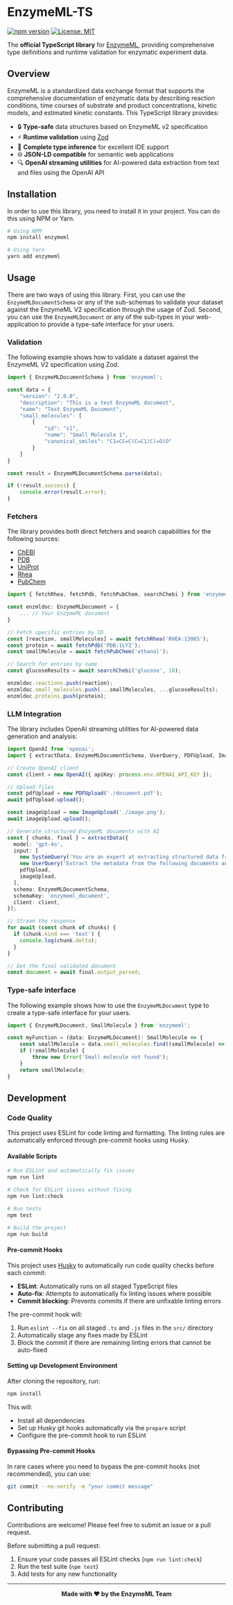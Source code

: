 # EnzymeML-TS

[![npm version](https://badge.fury.io/js/enzymeml.svg)](https://badge.fury.io/js/enzymeml)
[![License: MIT](https://img.shields.io/badge/License-MIT-yellow.svg)](https://opensource.org/licenses/MIT)

The **official TypeScript library** for [EnzymeML](https://enzymeml.org), providing comprehensive type definitions and runtime validation for enzymatic experiment data.

## Overview

EnzymeML is a standardized data exchange format that supports the comprehensive documentation of enzymatic data by describing reaction conditions, time courses of substrate and product concentrations, kinetic models, and estimated kinetic constants. This TypeScript library provides:

- 🔒 **Type-safe** data structures based on EnzymeML v2 specification
- ⚡ **Runtime validation** using [Zod](https://github.com/colinhacks/zod)
- 📝 **Complete type inference** for excellent IDE support
- 🌐 **JSON-LD compatible** for semantic web applications
- 🔍 **OpenAI streaming utilities** for AI-powered data extraction from text and files using the OpenAI API

## Installation

In order to use this library, you need to install it in your project. You can do this using NPM or Yarn.

```bash
# Using NPM
npm install enzymeml

# Using Yarn
yarn add enzymeml
```

## Usage

There are two ways of using this library. First, you can use the `EnzymeMLDocumentSchema` or any of the sub-schemas to validate your dataset against the EnzymeML V2 specification through the usage of Zod. Second, you can use the `EnzymeMLDocument` or any of the sub-types in your web-application to provide a type-safe interface for your users.

### Validation

The following example shows how to validate a dataset against the EnzymeML V2 specification using Zod.

```typescript
import { EnzymeMLDocumentSchema } from 'enzymeml';

const data = {
    "version": "2.0.0",
    "description": "This is a test EnzymeML document",
    "name": "Test EnzymeML Document",
    "small_molecules": [
        {
            "id": "s1",
            "name": "Small Molecule 1",
            "canonical_smiles": "C1=CC=C(C=C1)C(=O)O"
        }
    ]
}

const result = EnzymeMLDocumentSchema.parse(data);

if (!result.success) {
    console.error(result.error);
}
```

### Fetchers

The library provides both direct fetchers and search capabilities for the following sources:

- [ChEBI](https://www.ebi.ac.uk/chebi/)
- [PDB](https://www.rcsb.org/)
- [UniProt](https://www.uniprot.org/)
- [Rhea](https://www.rhea-db.org/)
- [PubChem](https://pubchem.ncbi.nlm.nih.gov/)

```typescript
import { fetchRhea, fetchPdb, fetchPubChem, searchChebi } from 'enzymeml';

const enzmldoc: EnzymeMLDocument = {
    ... // Your EnzymeML document
}

// Fetch specific entries by ID
const [reaction, smallMolecules] = await fetchRhea('RHEA:13065');
const protein = await fetchPdb('PDB:1LYZ');
const smallMolecule = await fetchPubChem('ethanol');

// Search for entries by name
const glucoseResults = await searchChebi('glucose', 10);

enzmldoc.reactions.push(reaction);
enzmldoc.small_molecules.push(...smallMolecules, ...glucoseResults);
enzmldoc.proteins.push(protein);
```

### LLM Integration

The library includes OpenAI streaming utilities for AI-powered data generation and analysis:

```typescript
import OpenAI from 'openai';
import { extractData, EnzymeMLDocumentSchema, UserQuery, PDFUpload, ImageUpload } from 'enzymeml';

// Create OpenAI client
const client = new OpenAI({ apiKey: process.env.OPENAI_API_KEY });

// Upload files
const pdfUpload = new PDFUpload('./document.pdf');
await pdfUpload.upload();

const imageUpload = new ImageUpload('./image.png');
await imageUpload.upload();

// Generate structured EnzymeML documents with AI
const { chunks, final } = extractData({
  model: 'gpt-4o',
  input: [
    new SystemQuery('You are an expert at extracting structured data from scientific documents.'),
    new UserQuery('Extract the metadata from the following documents and images'),
    pdfUpload,
    imageUpload,
  ],
  schema: EnzymeMLDocumentSchema,
  schemaKey: 'enzymeml_document',
  client: client,
});

// Stream the response
for await (const chunk of chunks) {
  if (chunk.kind === 'text') {
    console.log(chunk.delta);
  }
}

// Get the final validated document
const document = await final.output_parsed;
```

### Type-safe interface

The following example shows how to use the `EnzymeMLDocument` type to create a type-safe interface for your users.

```typescript
import { EnzymeMLDocument, SmallMolecule } from 'enzymeml';

const myFunction = (data: EnzymeMLDocument): SmallMolecule => {
    const smallMolecule = data.small_molecules.find((smallMolecule) => smallMolecule.id === 's1');
    if (!smallMolecule) {
        throw new Error('Small molecule not found');
    }
    return smallMolecule;
}
```

## Development

### Code Quality

This project uses ESLint for code linting and formatting. The linting rules are automatically enforced through pre-commit hooks using Husky.

#### Available Scripts

```bash
# Run ESLint and automatically fix issues
npm run lint

# Check for ESLint issues without fixing
npm run lint:check

# Run tests
npm test

# Build the project
npm run build
```

#### Pre-commit Hooks

This project uses [Husky](https://github.com/typicode/husky) to automatically run code quality checks before each commit:

- **ESLint**: Automatically runs on all staged TypeScript files
- **Auto-fix**: Attempts to automatically fix linting issues where possible
- **Commit blocking**: Prevents commits if there are unfixable linting errors

The pre-commit hook will:
1. Run `eslint --fix` on all staged `.ts` and `.js` files in the `src/` directory
2. Automatically stage any fixes made by ESLint
3. Block the commit if there are remaining linting errors that cannot be auto-fixed

#### Setting up Development Environment

After cloning the repository, run:

```bash
npm install
```

This will:

- Install all dependencies
- Set up Husky git hooks automatically via the `prepare` script
- Configure the pre-commit hook to run ESLint

#### Bypassing Pre-commit Hooks

In rare cases where you need to bypass the pre-commit hooks (not recommended), you can use:

```bash
git commit --no-verify -m "your commit message"
```

## Contributing

Contributions are welcome! Please feel free to submit an issue or a pull request.

Before submitting a pull request:

1. Ensure your code passes all ESLint checks (`npm run lint:check`)
2. Run the test suite (`npm test`)
3. Add tests for any new functionality

---

<div align="center">
<strong>Made with ❤️ by the EnzymeML Team</strong>
</div>